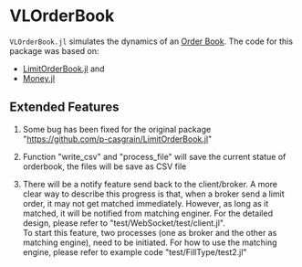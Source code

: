 # VLOrderBook
`VLOrderBook.jl` simulates the dynamics of an [Order Book](https://www.investopedia.com/terms/o/order-book.asp). The code for this package was based on:

* [LimitOrderBook.jl](https://github.com/p-casgrain/LimitOrderBook.jl) and
* [Money.jl]( https://github.com/swiesend/Money.jl)

## Extended Features
1. Some bug has been fixed for the original package "https://github.com/p-casgrain/LimitOrderBook.jl"

2. Function "write_csv" and "process_file" will save the current statue of orderbook, the files will be save as CSV file

3. There will be a notify feature send back to the client/broker. A more clear way to describe this progress is that, when a broker send a limit order, it may not get matched immediately. However, as long as it matched, it will be notified from matching enginer. For the detailed design, please refer to "test/WebSocket/test/client.jl".<br>
To start this feature, two processes (one as broker and the other as matching engine), need to be initiated. For how to use the matching engine, please refer to example code "test/FillType/test2.jl"